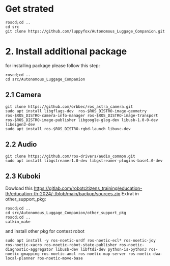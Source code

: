 # Get strated
```
roscd;cd ..
cd src
git clone https://github.com/luppyfox/Autonomous_Luggage_Companion.git
```

# 2. Install additional package
for installing package please follow this step:
```
roscd;cd ..
cd src/Autonomous_Luggage_Companion
```
## 2.1 Camera
```
git clone https://github.com/orbbec/ros_astra_camera.git
sudo apt install libgflags-dev  ros-$ROS_DISTRO-image-geometry ros-$ROS_DISTRO-camera-info-manager ros-$ROS_DISTRO-image-transport ros-$ROS_DISTRO-image-publisher libgoogle-glog-dev libusb-1.0-0-dev libeigen3-dev
sudo apt install ros-$ROS_DISTRO-rgbd-launch libuvc-dev
```
## 2.2 Audio
```
git clone https://github.com/ros-drivers/audio_common.git
sudo apt install libgstreamer1.0-dev libgstreamer-plugins-base1.0-dev
```
## 2.3 Kuboki
Dowload this https://gitlab.com/robotcitizens_training/education-th/education-th-2024/-/blob/main/backup/sources.zip
Extrat in other_support_pkg:
```
roscd;cd ..
cd src/Autonomous_Luggage_Companion/other_support_pkg
roscd;cd ..
catkin_make
```

and install other pkg for contest robot
```
sudo apt install -y ros-noetic-urdf ros-noetic-ecl* ros-noetic-joy ros-noetic-xacro ros-noetic-robot-state-publisher ros-noetic-diagnostic-aggregator libusb-dev libftdi-dev python-is-python3 ros-noetic-gmapping ros-noetic-amcl ros-noetic-map-server ros-noetic-dwa-local-planner ros-noetic-move-base
```
